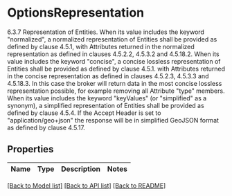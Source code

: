 # OptionsRepresentation

6.3.7 Representation of Entities. When its value includes the keyword \"normalized\", a normalized representation of Entities shall be provided as defined by clause 4.5.1, with Attributes returned in the normalized representation as defined in clauses 4.5.2.2, 4.5.3.2 and 4.5.18.2.  When its value includes the keyword \"concise\", a concise lossless representation of Entities shall be provided as defined by clause 4.5.1. with Attributes returned in the concise representation as defined in clauses 4.5.2.3, 4.5.3.3 and 4.5.18.3. In this case the broker will return data in the most concise lossless representation possible, for example removing all Attribute \"type\" members.  When its value includes the keyword \"keyValues\" (or \"simplified\" as a synonym), a simplified representation of Entities shall be provided as defined by clause 4.5.4.  If the Accept Header is set to \"application/geo+json\" the response will be in simplified GeoJSON format as defined by clause 4.5.17. 

## Properties
Name | Type | Description | Notes
------------ | ------------- | ------------- | -------------

[[Back to Model list]](../README.md#documentation-for-models) [[Back to API list]](../README.md#documentation-for-api-endpoints) [[Back to README]](../README.md)


